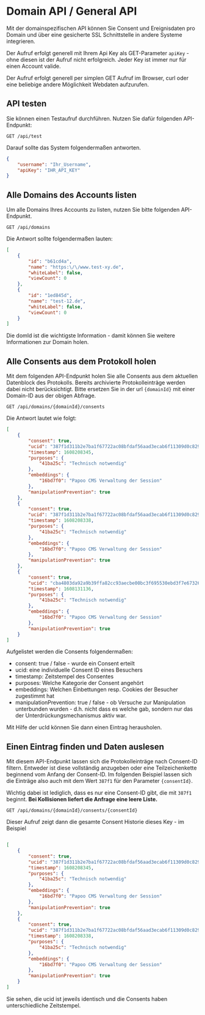 # Domain API / General API

Mit der domainspezifischen API können Sie Consent und Ereignisdaten pro Domain und über eine gesicherte SSL Schnittstelle in andere Systeme integrieren.

Der Aufruf erfolgt generell mit Ihrem Api Key als GET-Parameter `apiKey` - ohne diesen ist der Aufruf nicht erfolgreich. Jeder Key ist immer nur für einen Account valide.

Der Aufruf erfolgt generell per simplen GET Aufruf im Browser, curl oder eine beliebige andere Möglichkeit Webdaten aufzurufen.

## API testen

Sie können einen Testaufruf durchführen. Nutzen Sie dafür folgenden API-Endpunkt:

```url
GET /api/test
```

Darauf sollte das System folgendermaßen antworten.

```json
{
    "username": "Ihr_Username",
    "apiKey": "IHR_API_KEY"
}
```

## Alle Domains des Accounts listen

Um alle Domains Ihres Accounts zu listen, nutzen Sie bitte folgenden API-Endpunkt.

```url
GET /api/domains
```

Die Antwort sollte folgendermaßen lauten:

```json
[
    {
        "id": "b61cd4a",
        "name": "https:\/\/www.test-xy.de",
        "whiteLabel": false,
        "viewCount": 0
    },
    {
        "id": "1ed845d",
        "name": "test-12.de",
        "whiteLabel": false,
        "viewCount": 0
    }
]
```

Die domId ist die wichtigste Information - damit können Sie weitere Informationen zur Domain holen.

## Alle Consents aus dem Protokoll holen

Mit dem folgenden API-Endpunkt holen Sie alle Consents aus dem aktuellen Datenblock des Protokolls. Bereits archivierte Protokolleinträge werden dabei nicht berücksichtigt. Bitte ersetzen Sie in der url `{domainId}` mit einer Domain-ID aus der obigen Abfrage.

```url
GET /api/domains/{domainId}/consents
```

Die Antwort lautet wie folgt:

```json
[
    {
        "consent": true,
        "ucid": "387f1d311b2e7ba1f67722ac08bfdaf56aad3ecab6f11309d0c829f4e255af12",
        "timestamp": 1608208345,
        "purposes": {
            "41ba25c": "Technisch notwendig"
        },
        "embeddings": {
            "16bd7f0": "Papoo CMS Verwaltung der Session"
        },
        "manipulationPrevention": true
    },
    {
        "consent": true,
        "ucid": "387f1d311b2e7ba1f67722ac08bfdaf56aad3ecab6f11309d0c829f4e255af12",
        "timestamp": 1608208338,
        "purposes": {
            "41ba25c": "Technisch notwendig"
        },
        "embeddings": {
            "16bd7f0": "Papoo CMS Verwaltung der Session"
        },
        "manipulationPrevention": true
    },
    {
        "consent": true,
        "ucid": "cba4803da92a9b39ffa82cc93aecbe00bc3f695530ebd3f7e67326404073bdbd",
        "timestamp": 1608131136,
        "purposes": {
            "41ba25c": "Technisch notwendig"
        },
        "embeddings": {
            "16bd7f0": "Papoo CMS Verwaltung der Session"
        },
        "manipulationPrevention": true
    }
]
```

Aufgelistet werden die Consents folgendermaßen:

* consent: true / false - wurde ein Consent erteilt
* ucid: eine individuelle Consent ID eines Besuchers
* timestamp: Zeitstempel des Consentes
* purposes: Welche Kategorie der Consent angehört
* embeddings: Welchen Einbettungen resp. Cookies der Besucher zugestimmt hat
* manipulationPrevention: true / false - ob Versuche zur Manipulation unterbunden wurden - d.h. nicht dass es welche gab, sondern nur das der Unterdrückungsmechanismus aktiv war.

Mit Hilfe der ucId können Sie dann einen Eintrag herausholen.



## Einen Eintrag finden und Daten auslesen

Mit diesem API-Endpunkt lassen sich die Protokolleinträge nach Consent-ID filtern. Entweder ist diese vollständig anzugeben oder eine Teilzeichenkette beginnend vom Anfang der Consent-ID. Im folgenden Beispiel lassen sich die Einträge also auch mit dem Wert `387f1` für den Parameter `{consentId}`.

Wichtig dabei ist lediglich, dass es nur eine Consent-ID gibt, die mit `387f1` beginnt. **Bei Kollisionen liefert die Anfrage eine leere Liste.**

```url
GET /api/domains/{domainId}/consents/{consentId}
```

Dieser Aufruf zeigt dann die gesamte Consent Historie dieses Key - im Beispiel

```json

[
    {
        "consent": true,
        "ucid": "387f1d311b2e7ba1f67722ac08bfdaf56aad3ecab6f11309d0c829f4e255af12",
        "timestamp": 1608208345,
        "purposes": {
            "41ba25c": "Technisch notwendig"
        },
        "embeddings": {
            "16bd7f0": "Papoo CMS Verwaltung der Session"
        },
        "manipulationPrevention": true
    },
    {
        "consent": true,
        "ucid": "387f1d311b2e7ba1f67722ac08bfdaf56aad3ecab6f11309d0c829f4e255af12",
        "timestamp": 1608208338,
        "purposes": {
            "41ba25c": "Technisch notwendig"
        },
        "embeddings": {
            "16bd7f0": "Papoo CMS Verwaltung der Session"
        },
        "manipulationPrevention": true
    }
]
```

Sie sehen, die ucid ist jeweils identisch und die Consents haben unterschiedliche Zeitstempel.